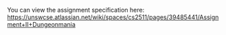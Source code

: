 You can view the assignment specification here:
https://unswcse.atlassian.net/wiki/spaces/cs2511/pages/39485441/Assignment+II+Dungeonmania